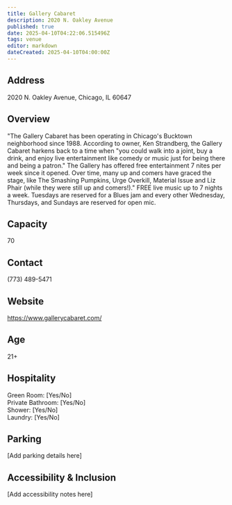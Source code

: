 ```yaml
---
title: Gallery Cabaret
description: 2020 N. Oakley Avenue
published: true
date: 2025-04-10T04:22:06.515496Z
tags: venue
editor: markdown
dateCreated: 2025-04-10T04:00:00Z
---
```


## Address

2020 N. Oakley Avenue, Chicago, IL 60647

## Overview

"The Gallery Cabaret has been operating in Chicago's Bucktown neighborhood since 1988. According to owner, Ken Strandberg, the Gallery Cabaret harkens back to a time when "you could walk into a joint, buy a drink, and enjoy live entertainment like comedy or music just for being there and being a patron." The Gallery has offered free entertainment 7 nites per week since it opened. Over time, many up and comers have graced the stage, like The Smashing Pumpkins, Urge Overkill, Material Issue and Liz Phair (while they were still up and comers!)." FREE live music up to 7 nights a week. Tuesdays are reserved for a Blues jam and every other Wednesday, Thursdays, and Sundays are reserved for open mic.

## Capacity

70

## Contact

(773) 489-5471

## Website

https://www.gallerycabaret.com/

## Age

21+

## Hospitality

Green Room: [Yes/No]  
Private Bathroom: [Yes/No]  
Shower: [Yes/No]  
Laundry: [Yes/No]

## Parking

[Add parking details here]

## Accessibility & Inclusion

[Add accessibility notes here]

